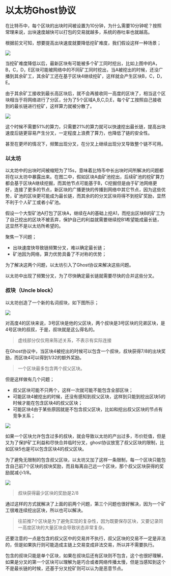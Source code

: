 # 以太坊Ghost协议

在比特币中，每个区块的出块时间被设置为10分钟，为什么需要10分钟呢？按照常理来说，出块速度越快可以打包的交易就越多，系统的吞吐率也就越高。

根据前文可知，想要提高出块速度就要降低挖矿难度，我们假设这样一种场景；

![](https://github.com/Ice-Storm/structure-and-interpretation-of-blockchain/blob/master/img/chapter_7/6_4.png?raw=true)

当挖矿难度降低以后，最新区块有可能被多个矿工同时挖出，比如上图中的A，B，C，D，E区块可能被网络中的不同矿工同时挖出，当A被挖出的时候，还没广播到其余矿工，其余矿工还在基于区块4继续挖矿，这样就会产生区块B，C，D，E。

由于其余矿工接收到最长高区块后，就不会再接收同一高度的区块了，相当这个区块相当于将网络进行了分区，分为了5个区域A,B,C,D,E，每个矿工按照自己接收到的最长链进行挖矿，这样算力就被分散了。

![](https://github.com/Ice-Storm/structure-and-interpretation-of-blockchain/blob/master/img/chapter_7/6_5.png?raw=true)

这个时候不需要51%的算力，只需要21%的算力就可以快速挖出最长链，提高出块速度后链更容易产生分叉，一定程度上浪费了算力，也降低了链的安全性。

甚至在更坏的情况下，频繁出现分叉，在分叉上继续出现分叉导致整个链不可用。

### 以太坊
以太坊中的出块时间被缩短为了15s，意味着比特币中长出块时间所解决的问题都将在以太坊中暴露出来。在图二中，假如区块A由矿池挖出，后续矿池的挖矿算力都会基于区块A继续挖掘，而其他节点可能基于B，C挖掘但是由于矿池网络更好，连接了更多的节点，新区块的广播更快的传播到网络中其它节点，因为这些优势，矿池的区块更可能成为最长链，而其余的的分叉区块将得不到挖矿奖励，显然不利于个人矿工或者小矿池。

假设一个大型矿池A打包了区块A，继续在A的基础上挖A1，而挖出区块B的矿工为了自己挖出的区块不被丢弃，保护自己的利益就需要继续挖B1希望能成最长链，这显然不是以太坊所希望的。

聚焦一下问题；
- 出块速度快导致链频繁分叉，难以确定最长链；
- 矿池因为网络，算力优势具备了不对称的优势；

为了解决这两个问题，以太坊引入了Ghost协议来解决这些问题。

以太坊中出现了频繁分叉，为了尽快确定最长链就需要尽快的合并这些分叉。

### 叔块（Uncle block）
以太坊创造了一个新的名词叔块，如下图所示；

![](https://github.com/Ice-Storm/structure-and-interpretation-of-blockchain/blob/master/img/chapter_7/6_6.png?raw=true)

对高度4的区块来说，3号区块是他的父区块，两个叔块是3号区块的兄弟区块，是4号区块的叔叔，于是，叔块就是这么得名的。
> 虚线部分仅仅用来陈述关系，不表示有实际连接

在Ghost协议中，当区块4被挖出的时候可以包含一个叔块，叔块获得7/8的出块奖励，而区块4可以得到1/32的额外奖励。
> 一个区块最多包含两个叔父区块。

但是这样做有几个问题；
- 叔父区块可能不只两个，这样一次就可能不能包含全部区块；
- 可能区块4被挖出的时候，还没有感知到叔父区块，这样到只能到挖出区块5的时候才能在包含区块4的叔父区块；
- 可能区块4由于某些原因就是不包含叔父区块，比如和挖出叔父区块的节点有竞争关系；

![](https://github.com/Ice-Storm/structure-and-interpretation-of-blockchain/blob/master/img/chapter_7/6_7.png?raw=true)

如果一个区块允许包含过多的叔块，就会导致以太坊的产出过多，币价贬值，但是又为了保护矿工利益和尽快合并临时分叉，ghost协议放宽了叔父区块的限制，比如区块5也是可以包含区块4的叔父区块。

为了避免无限制的包含叔父区块，以太坊又加了这样一条限制，每一个区块只能包含自己前7个区块的叔块奖励，而且每离自己远一个区块，那个叔父区块获得的奖励就减小1/8。

![](https://github.com/Ice-Storm/structure-and-interpretation-of-blockchain/blob/master/img/chapter_7/6_8.png?raw=true)

> 叔块获得最少区块的奖励是2/8

通过这样的方式就解决了上面的前两个问题，第三个问题也很好解决，因为一个矿工很难连续挖出区块，所以也可以解决。

> 往前推7个区块是为了避免实现的复杂性，因为既要保存区块，又要记录同一高度区块的大量区块会导致状态非常复杂。

还要注意的一点是包含的叔父区中的交易并不执行，叔父区块的交易不一定是非法的，但是如果执行则可能造成主链上交易变成非法交易，所以并不需要执行。

包含的叔块只能是单个区块，如果在叔块后还有区块则不包含，这个也很好理解，如果是分叉的第一个区块可以理解为是巧合或者网络传播太慢，但是当感知到这个不是最长链的时候，还基于分叉挖矿则可以认为是恶意节点。

